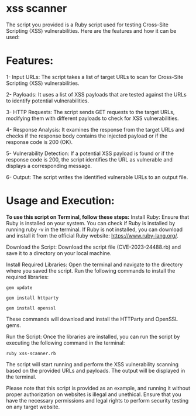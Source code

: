 # xss scanner
The script you provided is a Ruby script used for testing Cross-Site Scripting (XSS) vulnerabilities. Here are the features and how it can be used:

# Features:

1- Input URLs: The script takes a list of target URLs to scan for Cross-Site Scripting (XSS) vulnerabilities.

2- Payloads: It uses a list of XSS payloads that are tested against the URLs to identify potential vulnerabilities.

3- HTTP Requests: The script sends GET requests to the target URLs, modifying them with different payloads to check for XSS vulnerabilities.

4- Response Analysis: It examines the response from the target URLs and checks if the response body contains the injected payload or if the response code is 200 (OK).

5- Vulnerability Detection: If a potential XSS payload is found or if the response code is 200, the script identifies the URL as vulnerable and displays a corresponding message.

6- Output: The script writes the identified vulnerable URLs to an output file.




# Usage and Execution:
****To use this script on Terminal, follow these steps:****
Install Ruby: Ensure that Ruby is installed on your system. You can check if Ruby is installed by running ruby -v in the terminal. If Ruby is not installed, you can download and install it from the official Ruby website: https://www.ruby-lang.org/.

Download the Script: Download the script file (CVE-2023-24488.rb) and save it to a directory on your local machine.

Install Required Libraries: Open the terminal and navigate to the directory where you saved the script. Run the following commands to install the required libraries:

```
gem update
```
```
gem install httparty
```
```
gem install openssl
```

These commands will download and install the HTTParty and OpenSSL gems.

Run the Script: Once the libraries are installed, you can run the script by executing the following command in the terminal:

```
ruby xss-scanner.rb
```

The script will start running and perform the XSS vulnerability scanning based on the provided URLs and payloads. The output will be displayed in the terminal.

Please note that this script is provided as an example, and running it without proper authorization on websites is illegal and unethical. Ensure that you have the necessary permissions and legal rights to perform security testing on any target website.

